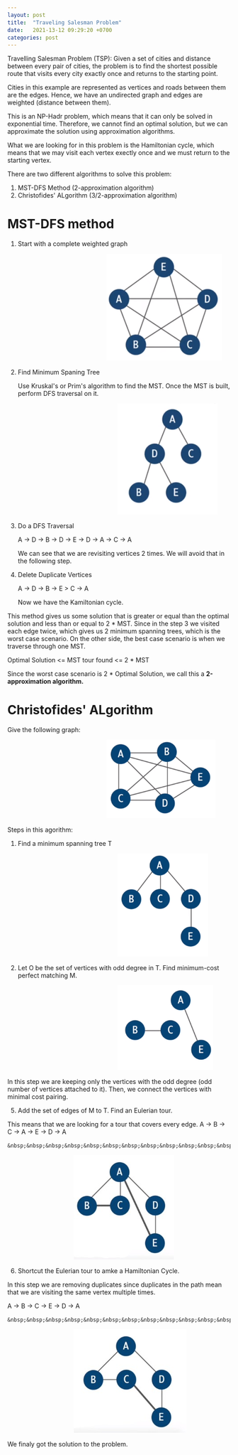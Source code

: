 ```yaml
---
layout: post
title:  "Traveling Salesman Problem"
date:   2021-13-12 09:29:20 +0700
categories: post
---
```


Travelling Salesman Problem (TSP): Given a set of cities and distance between every pair of cities, the problem is to find the shortest possible route that visits every city exactly once and returns to the starting point.

Cities in this example are represented as vertices and roads between them are the edges. Hence, we have an undirected graph
and edges are weighted (distance between them).

This is an NP-Hadr problem, which means that it can only be solved in exponential time. Therefore, we cannot find an optimal solution,
but we can approximate the solution using approximation algorithms.

What we are looking for in this problem is the Hamiltonian cycle, which means that we may visit each vertex exectly once and 
we must return to the starting vertex.

There are two different algorithms to solve this problem:

1. MST-DFS Method (2-approximation algorithm)
2. Christofides' ALgorithm (3/2-approximation algorithm)


# MST-DFS method

1. Start with a complete weighted graph

&nbsp;&nbsp;&nbsp;&nbsp;&nbsp;&nbsp;&nbsp;&nbsp;&nbsp;&nbsp;&nbsp;&nbsp;&nbsp;&nbsp;&nbsp;&nbsp;&nbsp;&nbsp; 
&nbsp;&nbsp;&nbsp;&nbsp;&nbsp;&nbsp;&nbsp;&nbsp;&nbsp;&nbsp;&nbsp;&nbsp;&nbsp;&nbsp;&nbsp;&nbsp;&nbsp;&nbsp; 
&nbsp;&nbsp;&nbsp;&nbsp;&nbsp;&nbsp;&nbsp;&nbsp;&nbsp;&nbsp;&nbsp;&nbsp;&nbsp;&nbsp;&nbsp;&nbsp;&nbsp;&nbsp; 
![complete graph](../../assets/posts_images/TSP_0.png)

2. Find Minimum Spaning Tree
    
    Use Kruskal's or Prim's algorithm to find the MST. Once the MST is built, perform DFS traversal on it.
    
    &nbsp;&nbsp;&nbsp;&nbsp;&nbsp;&nbsp;&nbsp;&nbsp;&nbsp;&nbsp;&nbsp;&nbsp;&nbsp;&nbsp;&nbsp;&nbsp;&nbsp;&nbsp; 
&nbsp;&nbsp;&nbsp;&nbsp;&nbsp;&nbsp;&nbsp;&nbsp;&nbsp;&nbsp;&nbsp;&nbsp;&nbsp;&nbsp;&nbsp;&nbsp;&nbsp;&nbsp; 
&nbsp;&nbsp;&nbsp;&nbsp;&nbsp;&nbsp;&nbsp;&nbsp;&nbsp;&nbsp;&nbsp;&nbsp;&nbsp;&nbsp;&nbsp;&nbsp;&nbsp;&nbsp; 
![complete graph](../../assets/posts_images/TSP_1.png)
    
3. Do a DFS Traversal
    
    A -> D -> B -> D -> E -> D -> A -> C -> A
    
    We can see that we are revisiting vertices 2 times. We will avoid that in the following step.
    
4. Delete Duplicate Vertices

    A -> D -> B -> E > C -> A
    
    Now we have the Kamiltonian cycle.
    
This method gives us some solution that is greater or equal than the optimal solution and less than or equal to 2 * MST. 
Since in the step 3 we visited each edge twice, which gives us 2 minimum spanning trees, which is the worst case scenario.
On the other side, the best case scenario is when we traverse through one MST.

Optimal Solution <= MST tour found <= 2 * MST

Since the worst case scenario is 2 * Optimal Solution, we call this a **2-approximation algorithm.**

# Christofides' ALgorithm


Give the following graph:

&nbsp;&nbsp;&nbsp;&nbsp;&nbsp;&nbsp;&nbsp;&nbsp;&nbsp;&nbsp;&nbsp;&nbsp;&nbsp;&nbsp;&nbsp;&nbsp;&nbsp;&nbsp; 
&nbsp;&nbsp;&nbsp;&nbsp;&nbsp;&nbsp;&nbsp;&nbsp;&nbsp;&nbsp;&nbsp;&nbsp;&nbsp;&nbsp;&nbsp;&nbsp;&nbsp;&nbsp; 
&nbsp;&nbsp;&nbsp;&nbsp;&nbsp;&nbsp;&nbsp;&nbsp;&nbsp;&nbsp;&nbsp;&nbsp;&nbsp;&nbsp;&nbsp;&nbsp;&nbsp;&nbsp; 
![complete graph](../../assets/posts_images/TSP_2.png)

Steps in this agorithm:

1. Find a minimum spanning tree T

    &nbsp;&nbsp;&nbsp;&nbsp;&nbsp;&nbsp;&nbsp;&nbsp;&nbsp;&nbsp;&nbsp;&nbsp;&nbsp;&nbsp;&nbsp;&nbsp;&nbsp;&nbsp; 
&nbsp;&nbsp;&nbsp;&nbsp;&nbsp;&nbsp;&nbsp;&nbsp;&nbsp;&nbsp;&nbsp;&nbsp;&nbsp;&nbsp;&nbsp;&nbsp;&nbsp;&nbsp; 
&nbsp;&nbsp;&nbsp;&nbsp;&nbsp;&nbsp;&nbsp;&nbsp;&nbsp;&nbsp;&nbsp;&nbsp;&nbsp;&nbsp;&nbsp;&nbsp;&nbsp;&nbsp; 
![complete graph](../../assets/posts_images/TSP_3.png)

3. Let O be the set of vertices with odd degree in T. Find minimum-cost perfect matching M.

    &nbsp;&nbsp;&nbsp;&nbsp;&nbsp;&nbsp;&nbsp;&nbsp;&nbsp;&nbsp;&nbsp;&nbsp;&nbsp;&nbsp;&nbsp;&nbsp;&nbsp;&nbsp; 
&nbsp;&nbsp;&nbsp;&nbsp;&nbsp;&nbsp;&nbsp;&nbsp;&nbsp;&nbsp;&nbsp;&nbsp;&nbsp;&nbsp;&nbsp;&nbsp;&nbsp;&nbsp; 
&nbsp;&nbsp;&nbsp;&nbsp;&nbsp;&nbsp;&nbsp;&nbsp;&nbsp;&nbsp;&nbsp;&nbsp;&nbsp;&nbsp;&nbsp;&nbsp;&nbsp;&nbsp; 
![complete graph](../../assets/posts_images/TSP_4.png)

In this step we are keeping only the vertices with the odd degree (odd number of vertices attached to it). Then, we connect the 
vertices with minimal cost pairing.


5. Add the set of edges of M to T. Find an Eulerian tour.

  This means that we are looking for a tour that covers every edge. A -> B -> C -> A -> E -> D -> A
  
    &nbsp;&nbsp;&nbsp;&nbsp;&nbsp;&nbsp;&nbsp;&nbsp;&nbsp;&nbsp;&nbsp;&nbsp;&nbsp;&nbsp;&nbsp;&nbsp;&nbsp;&nbsp; 
&nbsp;&nbsp;&nbsp;&nbsp;&nbsp;&nbsp;&nbsp;&nbsp;&nbsp;&nbsp;&nbsp;&nbsp;&nbsp;&nbsp;&nbsp;&nbsp;&nbsp;&nbsp; 
&nbsp;&nbsp;&nbsp;&nbsp;&nbsp;&nbsp;&nbsp;&nbsp;&nbsp;&nbsp;&nbsp;&nbsp;&nbsp;&nbsp;&nbsp;&nbsp;&nbsp;&nbsp; 
![complete graph](../../assets/posts_images/TSP_5.jpg)

6. Shortcut the Eulerian tour to amke a Hamiltonian Cycle.

  In this step we are removing duplicates since duplicates in the path mean that we are visiting the same vertex multiple times.
  
   A -> B -> C -> E -> D -> A
   
    &nbsp;&nbsp;&nbsp;&nbsp;&nbsp;&nbsp;&nbsp;&nbsp;&nbsp;&nbsp;&nbsp;&nbsp;&nbsp;&nbsp;&nbsp;&nbsp;&nbsp;&nbsp; 
&nbsp;&nbsp;&nbsp;&nbsp;&nbsp;&nbsp;&nbsp;&nbsp;&nbsp;&nbsp;&nbsp;&nbsp;&nbsp;&nbsp;&nbsp;&nbsp;&nbsp;&nbsp; 
&nbsp;&nbsp;&nbsp;&nbsp;&nbsp;&nbsp;&nbsp;&nbsp;&nbsp;&nbsp;&nbsp;&nbsp;&nbsp;&nbsp;&nbsp;&nbsp;&nbsp;&nbsp; 
![complete graph](../../assets/posts_images/TSP_6.jpg)


We finaly got the solution to the problem.


